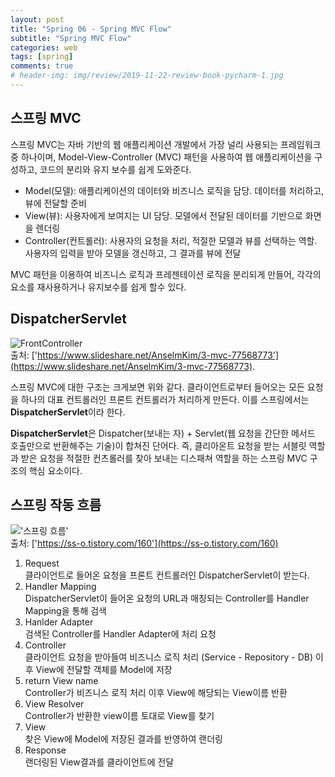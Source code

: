 ```yaml
---  
layout: post  
title: "Spring 06 - Spring MVC Flow"  
subtitle: "Spring MVC Flow"  
categories: web  
tags: [spring]   
comments: true  
# header-img: img/review/2019-11-22-review-book-pycharm-1.jpg  
---  
```

  
## 스프링 MVC
스프링 MVC는 자바 기반의 웹 애플리케이션 개발에서 가장 널리 사용되는 프레임워크 중 하나이며, Model-View-Controller (MVC) 패턴을 사용하여 웹 애플리케이션을 구성하고, 코드의 분리와 유지 보수를 쉽게 도와준다.
- Model(모델): 애플리케이션의 데이터와 비즈니스 로직을 담당. 데이터를 처리하고, 뷰에 전달할 준비
- View(뷰): 사용자에게 보여지는 UI 담당. 모델에서 전달된 데이터를 기반으로 화면을 렌더링
- Controller(컨트롤러): 사용자의 요청을 처리, 적절한 모델과 뷰를 선택하는 역할. 사용자의 입력을 받아 모델을 갱신하고, 그 결과를 뷰에 전달

MVC 패턴을 이용하여 비즈니스 로직과 프레젠테이션 로직을 분리되게 만들어, 각각의 요소를 재사용하거나 유지보수를 쉽게 할수 있다.

## DispatcherServlet
![FrontController](https://zzangkkmin.github.io/assets/img/postImages/2024-08-30-web-spring-06-FrontController.png)  
출처: ['https://www.slideshare.net/AnselmKim/3-mvc-77568773'](https://www.slideshare.net/AnselmKim/3-mvc-77568773).

스프링 MVC에 대한 구조는 크게보면 위와 같다. 클라이언트로부터 들어오는 모든 요청을 하나의 대표 컨트롤러인 프론트 컨트롤러가 처리하게 만든다. 이를 스프링에서는 **DispatcherServlet**이라 한다.  

**DispatcherServlet**은 Dispatcher(보내는 자) + Servlet(웹 요청을 간단한 메서드 호출만으로 반환해주는 기술)이 합쳐진 단어다. 즉, 클리아온트 요청을 받는 서블릿 역할과 받은 요청을 적절한 컨츠롤러를 찾아 보내는 디스패쳐 역할을 하는 스프링 MVC 구조의 핵심 요소이다.   


## 스프링 작동 흐름
!['스프링 흐름'](https://zzangkkmin.github.io/assets/img/postImages/2024-08-30-web-spring-06-Flow.png)  
출처: ['https://ss-o.tistory.com/160'](https://ss-o.tistory.com/160)

1. Request  
    클라이언트로 들어온 요청을 프론트 컨트롤러인 DispatcherServlet이 받는다.
2. Handler Mapping  
    DispatcherServlet이 들어온 요청의 URL과 매칭되는 Controller를 Handler Mapping을 통해 검색
3. Hanlder Adapter  
    검색된 Controller를 Handler Adapter에 처리 요청
4. Controller  
    클라이언트 요청을 받아들여 비즈니스 로직 처리 (Service - Repository - DB) 이후 View에 전달할 객체를 Model에 저장
5. return View name  
    Controller가 비즈니스 로직 처리 이후 View에 해당되는 View이름 반환
6. View Resolver  
    Controller가 반환한 view이름 토대로 View를 찾기
7. View  
    찾은 View에 Model에 저장된 결과를 반영하여 랜더링 
8. Response  
   랜더링된 View결과를 클라이언트에 전달
